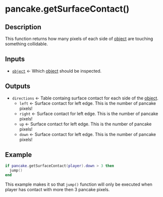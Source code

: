 # pancake.getSurfaceContact()

## Description

This function returns how many pixels of each side of [object](http://mightypancake.games/#/documentation/topics/objects) are touching something collidable.

## Inputs

- [`object`](http://mightypancake.games/#/documentation/topics/objects) <- Which [object](http://mightypancake.games/#/documentation/topics/objects) should be inspected.

## Outputs
- `directions` <- Table containg surface contact for each side of the [object](http://mightypancake.games/#/documentation/topics/objects).
  * `left` <- Surface contact for left edge. This is the number of pancake pixels!
  * `right` <- Surface contact for left edge. This is the number of pancake pixels!
  * `up` <- Surface contact for left edge. This is the number of pancake pixels!
  * `down` <- Surface contact for left edge. This is the number of pancake pixels!

## Example

```lua
if pancake.getSurfaceContact(player).down > 3 then
  jump()
end
```

This example makes it so that `jump()` function will only be executed when player has contact with more then 3 pancake pixels.
